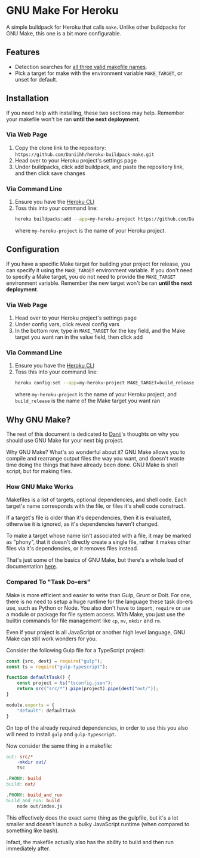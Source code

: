 GNU Make For Heroku
===================
A simple buildpack for Heroku that calls `make`. Unlike other buildpacks for GNU Make, this one is a bit more configurable.

Features
--------
- Detection searches for [all three valid makefile names](https://www.gnu.org/software/make/manual/make.html#Makefile-Names).
- Pick a target for make with the environment variable `MAKE_TARGET`, or unset for default.

Installation
------------
If you need help with installing, these two sections may help. Remember your makefile won't be ran **until the next deployment**.

### Via Web Page
1. Copy the clone link to the repository:
	`https://github.com/Daniihh/heroku-buildpack-make.git`
2. Head over to your Heroku project's settings page
3. Under buildpacks, click add buildpack, and paste the repository link, and then click save changes

### Via Command Line
1. Ensure you have the [Heroku CLI](https://devcenter.heroku.com/articles/heroku-cli)
2. Toss this into your command line:
	```sh
	heroku buildpacks:add --app=my-heroku-project https://github.com/Daniihh/heroku-buildpack-make.git
	```
	where `my-heroku-project` is the name of your Heroku project.

Configuration
-------------
If you have a specific Make target for building your project for release, you can specify it using the `MAKE_TARGET` environment variable. If you don't need to specify a Make target, you do not need to provide the `MAKE_TARGET` environment variable. Remember the new target won't be ran **until the next deployment**.

### Via Web Page
1. Head over to your Heroku project's settings page
2. Under config vars, click reveal config vars
3. In the bottom row, type in `MAKE_TARGET` for the key field, and the Make target you want ran in the value field, then click add

### Via Command Line
1. Ensure you have the [Heroku CLI](https://devcenter.heroku.com/articles/heroku-cli)
2. Toss this into your command line:
	```sh
	heroku config:set --app=my-heroku-project MAKE_TARGET=build_release
	```
	where `my-heroku-project` is the name of your Heroku project, and `build_release` is the name of the Make target you want ran

Why GNU Make?
-------------
The rest of this document is dedicated to [Danii](https://danii.dev/)'s thoughts on why you should use GNU Make for your next big project.

Why GNU Make? What's so wonderful about it? GNU Make allows you to compile and rearrange output files the way you want, and doesn't waste time doing the things that have already been done. GNU Make is shell script, but for making files.

### How GNU Make Works
Makefiles is a list of targets, optional dependencies, and shell code. Each target's name corresponds with the file, or files it's shell code construct.

If a target's file is older than it's dependencies, then it is evaluated, otherwise it is ignored, as it's dependencies haven't changed.

To make a target whose name isn't associated with a file, it may be marked as "phony", that it doesn't directly create a single file, rather it makes other files via it's dependencies, or it removes files instead.

That's just some of the basics of GNU Make, but there's a whole load of documentation [here](https://www.gnu.org/software/make/manual/make.html).

### Compared To "Task Do-ers"
Make is more efficient and easier to write than Gulp, Grunt or DoIt. For one, there is no need to setup a huge runtime for the language these task do-ers use, such as Python or Node. You also don't have to `import`, `require` or `use` a module or package for file system access. With Make, you just use the builtin commands for file management like `cp`, `mv`, `mkdir` and `rm`.

Even if your project is all JavaScript or another high level language, GNU Make can still work wonders for you.

Consider the following Gulp file for a TypeScript project:
```js
const {src, dest} = require("gulp");
const ts = require("gulp-typescript");

function defaultTask() {
	const project = ts("tsconfig.json");
	return src("src/*").pipe(project).pipe(dest("out/"));
}

module.exports = {
	"default": defaultTask
}
```
On top of the already required dependencies, in order to use this you also will need to install `gulp` and `gulp-typescript`.

Now consider the same thing in a makefile:
```makefile
out: src/*
	-mkdir out/
	tsc

.PHONY: build
build: out/

.PHONY: build_and_run
build_and_run: build
	node out/index.js
```
This effectively does the exact same thing as the gulpfile, but it's a lot smaller and doesn't launch a bulky JavaScript runtime (when compared to something like bash).

Infact, the makefile actually also has the ability to build and then run immediately after.
